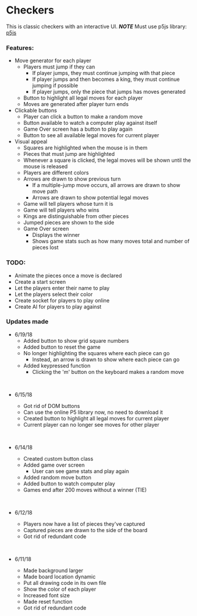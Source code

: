 # Checkers
This is classic checkers with an interactive UI. ***NOTE*** Must use p5js library: <a href="https://p5js.org/download/" target="_blank">p5js</a>

### Features:
- Move generator for each player
  - Players must jump if they can
    - If player jumps, they must continue jumping with that piece
    - If player jumps and then becomes a king, they must continue jumping if possible
    - If player jumps, only the piece that jumps has moves generated
  - Button to highlight all legal moves for each player
  - Moves are generated after player turn ends
- Clickable buttons
  - Player can click a button to make a random move
  - Button available to watch a computer play against itself
  - Game Over screen has a button to play again
  - Button to see all available legal moves for current player
- Visual appeal
  - Squares are highlighted when the mouse is in them
  - Pieces that must jump are highlighted
  - Whenever a square is clicked, the legal moves will be shown until the mouse is released
  - Players are different colors
  - Arrows are drawn to show previous turn
    - If a multiple-jump move occurs, all arrows are drawn to show move path
    - Arrows are drawn to show potential legal moves
  - Game will tell players whose turn it is
  - Game will tell players who wins
  - Kings are distinguishable from other pieces
  - Jumped pieces are shown to the side
  - Game Over screen
    - Displays the winner
    - Shows game stats such as how many moves total and number of pieces lost


### TODO:
- Animate the pieces once a move is declared
- Create a start screen
- Let the players enter their name to play
- Let the players select their color
- Create socket for players to play online
- Create AI for players to play against

### Updates made
- 6/19/18
  - Added button to show grid square numbers
  - Added button to reset the game
  - No longer highlighting the squares where each piece can go
    - Instead, an arrow is drawn to show where each piece can go
  - Added keypressed function
    - Clicking the 'm' button on the keyboard makes a random move

&nbsp;
- 6/15/18
  - Got rid of DOM buttons
  - Can use the online P5 library now, no need to download it
  - Created button to highlight all legal moves for current player
  - Current player can no longer see moves for other player
  
  &nbsp;
- 6/14/18
  - Created custom button class
  - Added game over screen
    - User can see game stats and play again
  - Added random move button
  - Added button to watch computer play
  - Games end after 200 moves without a winner (TIE)
  
  &nbsp;
- 6/12/18
  - Players now have a list of pieces they've captured
  - Captured pieces are drawn to the side of the board
  - Got rid of redundant code

  &nbsp;  
- 6/11/18
  - Made background larger
  - Made board location dynamic
  - Put all drawing code in its own file
  - Show the color of each player
  - Increased font size
  - Made reset function
  - Got rid of redundant code
  
